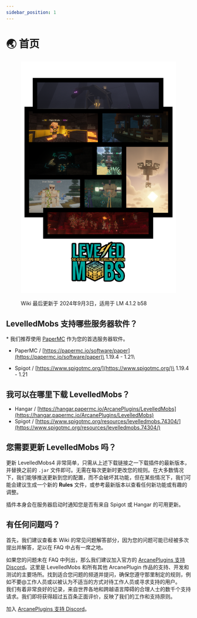 ```yaml
---
sidebar_position: 1
---
```


# 🌏 首页

<figure><img src=".gitbook/assets/LM4-Replacement.png" alt=""></img><figcaption><p>Wiki 最后更新于 2024年9月3日，适用于 LM 4.1.2 b58</p></figcaption></figure>

## LevelledMobs 支持哪些服务器软件？

\* 我们推荐使用 [PaperMC](https://papermc.io/software/paper) 作为您的首选服务器软件。

* PaperMC  /   [https://papermc.io/software/paper](https://papermc.io/software/paper)\
  1.19.4 - 1.21\

* Spigot  /  [https://www.spigotmc.org/](https://www.spigotmc.org/)\
  1.19.4 - 1.21



## 我可以在哪里下载 LevelledMobs？

* Hangar  /   [https://hangar.papermc.io/ArcanePlugins/LevelledMobs](https://hangar.papermc.io/ArcanePlugins/LevelledMobs)
* Spigot  /  [https://www.spigotmc.org/resources/levelledmobs.74304/](https://www.spigotmc.org/resources/levelledmobs.74304/)



## 您需要更新 LevelledMobs 吗？

更新 LevelledMobs4 非常简单，只需从上述下载链接之一下载插件的最新版本，并替换之前的 `.jar` 文件即可。无需在每次更新时更改您的规则。在大多数情况下，我们能够推送更新到您的配置，而不会破坏其功能，但在某些情况下，我们可能会建议生成一个新的 **Rules** 文件，或参考最新版本以查看任何新功能或有趣的调整。

插件本身会在服务器启动时通知您是否有来自 Spigot 或 Hangar 的可用更新。&#x20;



## 有任何问题吗？

首先，我们建议查看本 Wiki 的常见问题解答部分，因为您的问题可能已经被多次提出并解答，足以在 FAQ 中占有一席之地。

如果您的问题未在 FAQ 中列出，那么我们建议加入官方的 [ArcanePlugins 支持 Discord](https://discord.gg/arcaneplugins-752310043214479462)。这里是 LevelledMobs 和所有其他 ArcanePlugin 作品的支持、开发和测试的主要场所。找到适合您问题的频道并提问，确保您遵守那里制定的规则，例如不要@工作人员或以被认为不适当的方式对待工作人员或寻求支持的用户。\
我们有着非常良好的记录，来自世界各地和跨越语言障碍的合理人士的数千个支持请求。我们即将获得超过五百条正面评价，反映了我们的工作和支持原则。&#x20;

加入 [ArcanePlugins 支持 Discord](https://discord.gg/arcaneplugins-752310043214479462)。

